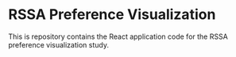 # RSSA Preference Visualization

This is repository contains the React application code for the RSSA
preference visualization study.